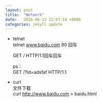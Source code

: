 ```yaml
---
layout: post
title:  "Network"
date:   2016-06-23 12:07:54 +0800
categories: jekyll update
---
```


* telnet  
  telnet www.baidu.com 80 回车  

  GET / HTTP/1.1回车回车  

  ps：  
  GET /?id=adsfaf HTTP/1.1      

* curl  
  文件下载  
  curl http://www.baidu.com > baidu.html  


